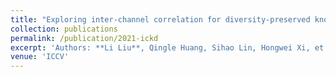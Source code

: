 ```yaml
---
title: "Exploring inter-channel correlation for diversity-preserved knowledge distillation"
collection: publications
permalink: /publication/2021-ickd
excerpt: 'Authors: **Li Liu**, Qingle Huang, Sihao Lin, Hongwei Xi, et al'
venue: 'ICCV'
---
```


